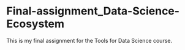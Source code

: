 # Final-assignment_Data-Science-Ecosystem
This is my final assignment for the Tools for Data Science course.
